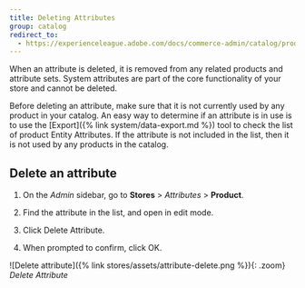 ```yaml
---
title: Deleting Attributes
group: catalog
redirect_to:
  - https://experienceleague.adobe.com/docs/commerce-admin/catalog/product-attributes/create/attribute-product-create.html#delete-an-attribute
---
```


When an attribute is deleted, it is removed from any related products and attribute sets. System attributes are part of the core functionality of your store and cannot be deleted.

Before deleting an attribute, make sure that it is not currently used by any product in your catalog. An easy way to determine if an attribute is in use is to use the [Export]({% link system/data-export.md %}) tool to check the list of product Entity Attributes. If the attribute is not included in the list, then it is not used by any products in the catalog.

## Delete an attribute

1. On the _Admin_ sidebar, go to **Stores** > _Attributes_ > **Product**.

1. Find the attribute in the list, and open in edit mode.

1. Click <span class="btn">Delete Attribute</span>.

1. When prompted to confirm, click <span class="btn">OK</span>.

![Delete attribute]({% link stores/assets/attribute-delete.png %}){: .zoom}
_Delete Attribute_
